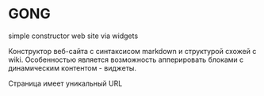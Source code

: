 # GONG

simple constructor web site via widgets

Конструктор веб-сайта с синтаксисом markdown и структурой схожей с wiki.
Особенностью является возможность апперировать блоками с динамическим контентом - виджеты.

Страница имеет уникальный URL
